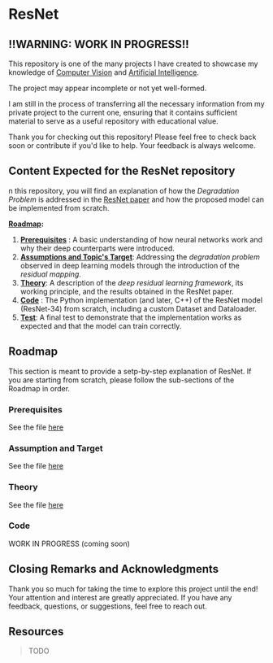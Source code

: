 # ResNet

## **!!WARNING: WORK IN PROGRESS!!**

This repository is one of the many projects I have created to showcase my knowledge of [Computer Vision](https://github.com/Computer-Vision-DMG) and [Artificial Intelligence](https://github.com/Artificial-Intelligence-DMG).

The project may appear incomplete or not yet well-formed.

I am still in the process of transferring all the necessary information from my private project to the current one, ensuring that it contains sufficient material to serve as a useful repository with educational value.

Thank you for checking out this repository! Please feel free to check back soon or contribute if you'd like to help. Your feedback is always welcome.

## Content Expected for the ResNet repository

n this repository, you will find an explanation of how the *Degradation Problem* is addressed in the [ResNet paper](https://arxiv.org/pdf/1512.03385v1) and how the proposed model can be implemented from scratch.

**[Roadmap](##Roadmap):**

1. **[Prerequisites](###Prerequisites)** : A basic understanding of how neural networks work and why their deep counterparts were introduced.
2. [**Assumptions and Topic's Target**](###Assumption-and-Target): Addressing the *degradation problem* observed in deep learning models through the introduction of the *residual mapping*.
3. **[Theory](###Theory)**: A description of the *deep residual learning framework*, its working principle, and the results obtained in the ResNet paper.
4. **[Code](###Code)** : The Python implementation (and later, C++) of the ResNet model (ResNet-34) from scratch, including a custom Dataset and Dataloader.
5. **[Test](###Test)**:  A final test to demonstrate that the implementation works as expected and that the model can train correctly.

## Roadmap

This section is meant to provide a setp-by-step explanation of ResNet. If you are starting from scratch, please follow the sub-sections of the Roadmap in order.

### Prerequisites

See the file [here](./nb_dir/Prerequisites.ipynb)

### Assumption and Target

See the file [here](./nb_dir/Assumptions-and-Target.ipynb)
### Theory

See the file [here](./nb_dir/Thery.ipynb)

### Code

WORK IN PROGRESS (coming soon)

## Closing Remarks and Acknowledgments

Thank you so much for taking the time to explore this project until the end! Your attention and interest are greatly appreciated. If you have any feedback, questions, or suggestions, feel free to reach out.

## Resources 

> TODO

